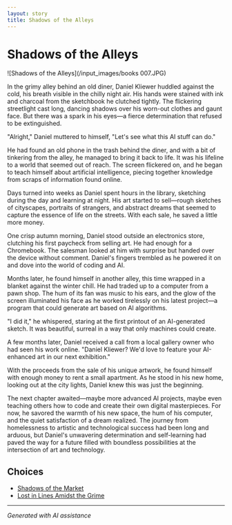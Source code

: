 ```yaml
---
layout: story
title: Shadows of the Alleys
---
```


# Shadows of the Alleys

![Shadows of the Alleys](/input_images/books 007.JPG)

In the grimy alley behind an old diner, Daniel Kliewer huddled against the cold, his breath visible in the chilly night air. His hands were stained with ink and charcoal from the sketchbook he clutched tightly. The flickering streetlight cast long, dancing shadows over his worn-out clothes and gaunt face. But there was a spark in his eyes—a fierce determination that refused to be extinguished.

"Alright," Daniel muttered to himself, "Let's see what this AI stuff can do."

He had found an old phone in the trash behind the diner, and with a bit of tinkering from the alley, he managed to bring it back to life. It was his lifeline to a world that seemed out of reach. The screen flickered on, and he began to teach himself about artificial intelligence, piecing together knowledge from scraps of information found online.

Days turned into weeks as Daniel spent hours in the library, sketching during the day and learning at night. His art started to sell—rough sketches of cityscapes, portraits of strangers, and abstract dreams that seemed to capture the essence of life on the streets. With each sale, he saved a little more money.

One crisp autumn morning, Daniel stood outside an electronics store, clutching his first paycheck from selling art. He had enough for a Chromebook. The salesman looked at him with surprise but handed over the device without comment. Daniel's fingers trembled as he powered it on and dove into the world of coding and AI.

Months later, he found himself in another alley, this time wrapped in a blanket against the winter chill. He had traded up to a computer from a pawn shop. The hum of its fan was music to his ears, and the glow of the screen illuminated his face as he worked tirelessly on his latest project—a program that could generate art based on AI algorithms.

"I did it," he whispered, staring at the first printout of an AI-generated sketch. It was beautiful, surreal in a way that only machines could create.

A few months later, Daniel received a call from a local gallery owner who had seen his work online. "Daniel Kliewer? We'd love to feature your AI-enhanced art in our next exhibition."

With the proceeds from the sale of his unique artwork, he found himself with enough money to rent a small apartment. As he stood in his new home, looking out at the city lights, Daniel knew this was just the beginning.

The next chapter awaited—maybe more advanced AI projects, maybe even teaching others how to code and create their own digital masterpieces. For now, he savored the warmth of his new space, the hum of his computer, and the quiet satisfaction of a dream realized. The journey from homelessness to artistic and technological success had been long and arduous, but Daniel's unwavering determination and self-learning had paved the way for a future filled with boundless possibilities at the intersection of art and technology.


## Choices

* [Shadows of the Market](/stories/20221112_132825)
* [Lost in Lines Amidst the Grime](/stories/20221013_140515)


---
*Generated with AI assistance*
